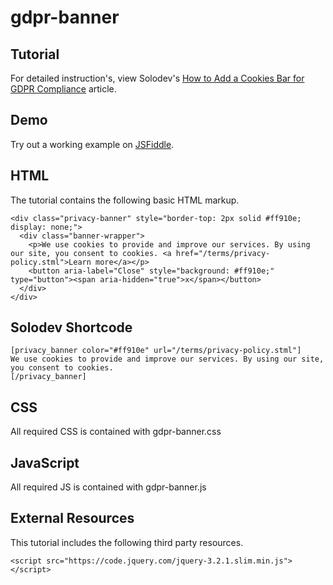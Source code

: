 # gdpr-banner


  		  
## Tutorial		  
For detailed instruction's, view Solodev's [How to Add a Cookies Bar for GDPR Compliance](https://www.solodev.com/blog/how-to-add-a-cookies-bar-for-gdpr-compliance.stml) article.
 
## Demo
  		  
Try out a working example on [JSFiddle](https://jsfiddle.net/solodev/c8bt9e5s/).

## HTML

The tutorial contains the following basic HTML markup.

```
<div class="privacy-banner" style="border-top: 2px solid #ff910e; display: none;">
  <div class="banner-wrapper">
    <p>We use cookies to provide and improve our services. By using our site, you consent to cookies. <a href="/terms/privacy-policy.stml">Learn more</a></p>
    <button aria-label="Close" style="background: #ff910e;" type="button"><span aria-hidden="true">x</span></button>
  </div>
</div>
```

## Solodev Shortcode
```
[privacy_banner color="#ff910e" url="/terms/privacy-policy.stml"]
We use cookies to provide and improve our services. By using our site, you consent to cookies.
[/privacy_banner]
```

## CSS

All required CSS is contained with gdpr-banner.css

## JavaScript

All required JS is contained with gdpr-banner.js

## External Resources

This tutorial includes the following third party resources.

```
<script src="https://code.jquery.com/jquery-3.2.1.slim.min.js"></script>

```


